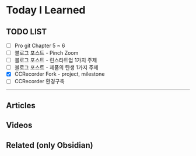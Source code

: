 # Today I Learned

## TODO LIST
- [ ] Pro git Chapter 5 ~ 6
- [ ] 블로그 포스트 - Pinch Zoom
- [ ] 블로그 포스트 - 린스타트업 1가지 주제
- [ ] 블로그 포스트 - 제품의 탄생 1가지 주제
- [x] CCRecorder Fork - project, milestone
- [ ] CCRecorder 환경구축

---

## Articles

## Videos

## Related (only Obsidian)